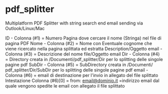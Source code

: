 # pdf_splitter

Multiplatform PDF Splitter with string search end email sending via Outlook/Linux/Mac

ID - Colonna (#1) = Numero Pagina dove cercare il nome (Stringa) nel file di pagina PDF
Nome - Colonna (#2) = Nome con Eventuale cognome che viene ricercato nella pagina splittata ed estratta
Description/Oggetto email - Colonna (#3) = Descrizione del nome file/Oggetto email
Dir - Colonna (#4) = Directory creata in /Documenti/pdf_splitter/Dir per lo splitting delle singole pagine pdf
SubDir - Colonna (#5) = SubDirectory creata in /Documenti/ pdf_splitter/Dir/SubDir per lo splitting delle singole pagine pdf
email - Colonna (#6) = email di destinazione per l'invio in allegato del file splittato
Intestazione Colonna (#6)[0] = from: email@dominio.it =indirizzo email dal quale vengono spedite le email con allegato il file splittato
